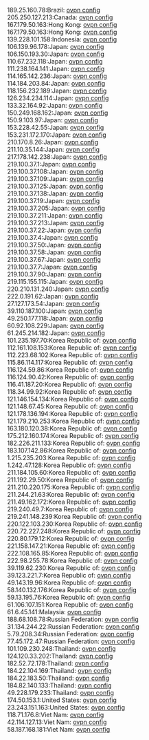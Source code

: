 189.25.160.78:Brazil: [ovpn config](vpn/189_25_160_78.ovpn)  
205.250.127.213:Canada: [ovpn config](vpn/205_250_127_213.ovpn)  
167.179.50.163:Hong Kong: [ovpn config](vpn/167_179_50_163.ovpn)  
167.179.50.163:Hong Kong: [ovpn config](vpn/167_179_50_163.ovpn)  
139.228.101.158:Indonesia: [ovpn config](vpn/139_228_101_158.ovpn)  
106.139.96.178:Japan: [ovpn config](vpn/106_139_96_178.ovpn)  
106.150.193.30:Japan: [ovpn config](vpn/106_150_193_30.ovpn)  
110.67.232.118:Japan: [ovpn config](vpn/110_67_232_118.ovpn)  
111.238.164.141:Japan: [ovpn config](vpn/111_238_164_141.ovpn)  
114.165.142.236:Japan: [ovpn config](vpn/114_165_142_236.ovpn)  
114.184.203.84:Japan: [ovpn config](vpn/114_184_203_84.ovpn)  
118.156.232.189:Japan: [ovpn config](vpn/118_156_232_189.ovpn)  
126.234.234.114:Japan: [ovpn config](vpn/126_234_234_114.ovpn)  
133.32.164.92:Japan: [ovpn config](vpn/133_32_164_92.ovpn)  
150.249.168.162:Japan: [ovpn config](vpn/150_249_168_162.ovpn)  
150.9.103.97:Japan: [ovpn config](vpn/150_9_103_97.ovpn)  
153.228.42.55:Japan: [ovpn config](vpn/153_228_42_55.ovpn)  
153.231.172.170:Japan: [ovpn config](vpn/153_231_172_170.ovpn)  
210.170.8.26:Japan: [ovpn config](vpn/210_170_8_26.ovpn)  
211.10.35.144:Japan: [ovpn config](vpn/211_10_35_144.ovpn)  
217.178.142.238:Japan: [ovpn config](vpn/217_178_142_238.ovpn)  
219.100.37.1:Japan: [ovpn config](vpn/219_100_37_1.ovpn)  
219.100.37.108:Japan: [ovpn config](vpn/219_100_37_108.ovpn)  
219.100.37.109:Japan: [ovpn config](vpn/219_100_37_109.ovpn)  
219.100.37.125:Japan: [ovpn config](vpn/219_100_37_125.ovpn)  
219.100.37.138:Japan: [ovpn config](vpn/219_100_37_138.ovpn)  
219.100.37.19:Japan: [ovpn config](vpn/219_100_37_19.ovpn)  
219.100.37.205:Japan: [ovpn config](vpn/219_100_37_205.ovpn)  
219.100.37.211:Japan: [ovpn config](vpn/219_100_37_211.ovpn)  
219.100.37.213:Japan: [ovpn config](vpn/219_100_37_213.ovpn)  
219.100.37.22:Japan: [ovpn config](vpn/219_100_37_22.ovpn)  
219.100.37.4:Japan: [ovpn config](vpn/219_100_37_4.ovpn)  
219.100.37.50:Japan: [ovpn config](vpn/219_100_37_50.ovpn)  
219.100.37.58:Japan: [ovpn config](vpn/219_100_37_58.ovpn)  
219.100.37.67:Japan: [ovpn config](vpn/219_100_37_67.ovpn)  
219.100.37.7:Japan: [ovpn config](vpn/219_100_37_7.ovpn)  
219.100.37.90:Japan: [ovpn config](vpn/219_100_37_90.ovpn)  
219.115.155.115:Japan: [ovpn config](vpn/219_115_155_115.ovpn)  
220.210.131.240:Japan: [ovpn config](vpn/220_210_131_240.ovpn)  
222.0.191.62:Japan: [ovpn config](vpn/222_0_191_62.ovpn)  
27.127.173.54:Japan: [ovpn config](vpn/27_127_173_54.ovpn)  
39.110.187.100:Japan: [ovpn config](vpn/39_110_187_100.ovpn)  
49.250.177.118:Japan: [ovpn config](vpn/49_250_177_118.ovpn)  
60.92.108.229:Japan: [ovpn config](vpn/60_92_108_229.ovpn)  
61.245.214.182:Japan: [ovpn config](vpn/61_245_214_182.ovpn)  
101.235.197.70:Korea Republic of: [ovpn config](vpn/101_235_197_70.ovpn)  
112.161.108.153:Korea Republic of: [ovpn config](vpn/112_161_108_153.ovpn)  
112.223.68.102:Korea Republic of: [ovpn config](vpn/112_223_68_102.ovpn)  
115.86.114.117:Korea Republic of: [ovpn config](vpn/115_86_114_117.ovpn)  
116.124.59.86:Korea Republic of: [ovpn config](vpn/116_124_59_86.ovpn)  
116.124.90.42:Korea Republic of: [ovpn config](vpn/116_124_90_42.ovpn)  
116.41.187.20:Korea Republic of: [ovpn config](vpn/116_41_187_20.ovpn)  
118.34.99.92:Korea Republic of: [ovpn config](vpn/118_34_99_92.ovpn)  
121.146.154.134:Korea Republic of: [ovpn config](vpn/121_146_154_134.ovpn)  
121.148.67.45:Korea Republic of: [ovpn config](vpn/121_148_67_45.ovpn)  
121.178.136.194:Korea Republic of: [ovpn config](vpn/121_178_136_194.ovpn)  
121.179.210.253:Korea Republic of: [ovpn config](vpn/121_179_210_253.ovpn)  
163.180.120.38:Korea Republic of: [ovpn config](vpn/163_180_120_38.ovpn)  
175.212.160.174:Korea Republic of: [ovpn config](vpn/175_212_160_174.ovpn)  
182.226.211.133:Korea Republic of: [ovpn config](vpn/182_226_211_133.ovpn)  
183.107.142.86:Korea Republic of: [ovpn config](vpn/183_107_142_86.ovpn)  
1.215.235.203:Korea Republic of: [ovpn config](vpn/1_215_235_203.ovpn)  
1.242.47.128:Korea Republic of: [ovpn config](vpn/1_242_47_128.ovpn)  
211.184.105.60:Korea Republic of: [ovpn config](vpn/211_184_105_60.ovpn)  
211.192.29.50:Korea Republic of: [ovpn config](vpn/211_192_29_50.ovpn)  
211.210.220.175:Korea Republic of: [ovpn config](vpn/211_210_220_175.ovpn)  
211.244.21.63:Korea Republic of: [ovpn config](vpn/211_244_21_63.ovpn)  
211.49.162.172:Korea Republic of: [ovpn config](vpn/211_49_162_172.ovpn)  
219.240.49.7:Korea Republic of: [ovpn config](vpn/219_240_49_7.ovpn)  
219.241.148.239:Korea Republic of: [ovpn config](vpn/219_241_148_239.ovpn)  
220.122.103.230:Korea Republic of: [ovpn config](vpn/220_122_103_230.ovpn)  
220.72.227.248:Korea Republic of: [ovpn config](vpn/220_72_227_248.ovpn)  
220.80.179.12:Korea Republic of: [ovpn config](vpn/220_80_179_12.ovpn)  
221.158.147.21:Korea Republic of: [ovpn config](vpn/221_158_147_21.ovpn)  
222.108.165.85:Korea Republic of: [ovpn config](vpn/222_108_165_85.ovpn)  
222.98.255.78:Korea Republic of: [ovpn config](vpn/222_98_255_78.ovpn)  
39.119.62.230:Korea Republic of: [ovpn config](vpn/39_119_62_230.ovpn)  
39.123.221.7:Korea Republic of: [ovpn config](vpn/39_123_221_7.ovpn)  
49.143.19.96:Korea Republic of: [ovpn config](vpn/49_143_19_96.ovpn)  
58.140.132.176:Korea Republic of: [ovpn config](vpn/58_140_132_176.ovpn)  
59.13.195.76:Korea Republic of: [ovpn config](vpn/59_13_195_76.ovpn)  
61.106.107.151:Korea Republic of: [ovpn config](vpn/61_106_107_151.ovpn)  
61.6.45.141:Malaysia: [ovpn config](vpn/61_6_45_141.ovpn)  
188.68.108.78:Russian Federation: [ovpn config](vpn/188_68_108_78.ovpn)  
31.134.244.22:Russian Federation: [ovpn config](vpn/31_134_244_22.ovpn)  
5.79.208.34:Russian Federation: [ovpn config](vpn/5_79_208_34.ovpn)  
77.45.172.47:Russian Federation: [ovpn config](vpn/77_45_172_47.ovpn)  
101.109.230.248:Thailand: [ovpn config](vpn/101_109_230_248.ovpn)  
124.120.33.202:Thailand: [ovpn config](vpn/124_120_33_202.ovpn)  
182.52.72.178:Thailand: [ovpn config](vpn/182_52_72_178.ovpn)  
184.22.104.169:Thailand: [ovpn config](vpn/184_22_104_169.ovpn)  
184.22.183.50:Thailand: [ovpn config](vpn/184_22_183_50.ovpn)  
184.82.140.133:Thailand: [ovpn config](vpn/184_82_140_133.ovpn)  
49.228.179.233:Thailand: [ovpn config](vpn/49_228_179_233.ovpn)  
174.50.153.1:United States: [ovpn config](vpn/174_50_153_1.ovpn)  
23.243.151.163:United States: [ovpn config](vpn/23_243_151_163.ovpn)  
118.71.176.8:Viet Nam: [ovpn config](vpn/118_71_176_8.ovpn)  
42.114.127.13:Viet Nam: [ovpn config](vpn/42_114_127_13.ovpn)  
58.187.168.181:Viet Nam: [ovpn config](vpn/58_187_168_181.ovpn)  
